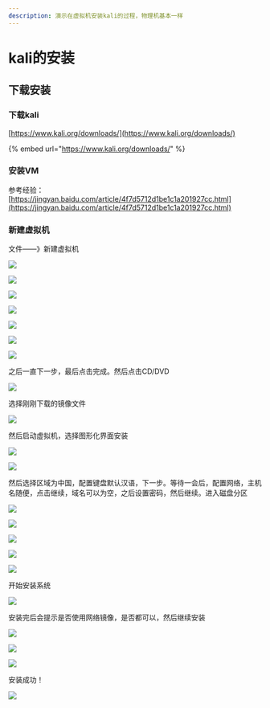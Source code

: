 ```yaml
---
description: 演示在虚拟机安装kali的过程，物理机基本一样
---
```


# kali的安装

## 下载安装

### 下载kali

[https://www.kali.org/downloads/](https://www.kali.org/downloads/)

{% embed url="https://www.kali.org/downloads/" %}

### 安装VM

参考经验：[https://jingyan.baidu.com/article/4f7d5712d1be1c1a201927cc.html](https://jingyan.baidu.com/article/4f7d5712d1be1c1a201927cc.html)

### 新建虚拟机

文件——》新建虚拟机

![](../.gitbook/assets/image%20%2849%29.png)

![](../.gitbook/assets/image%20%28125%29.png)

![](../.gitbook/assets/image%20%2832%29.png)

![](../.gitbook/assets/image%20%28142%29.png)

![](../.gitbook/assets/image%20%2857%29.png)

![](../.gitbook/assets/image%20%2819%29.png)

![](../.gitbook/assets/image%20%2824%29.png)

之后一直下一步，最后点击完成。然后点击CD/DVD 

![](../.gitbook/assets/image%20%28132%29.png)

选择刚刚下载的镜像文件

![](../.gitbook/assets/image%20%28128%29.png)

然后启动虚拟机，选择图形化界面安装

![](../.gitbook/assets/image%20%2874%29.png)

![](../.gitbook/assets/image%20%282%29.png)

然后选择区域为中国，配置键盘默认汉语，下一步。等待一会后，配置网络，主机名随便，点击继续，域名可以为空，之后设置密码，然后继续。进入磁盘分区

![](../.gitbook/assets/image%20%2868%29.png)

![](../.gitbook/assets/image%20%28119%29.png)

![](../.gitbook/assets/image%20%28101%29.png)

![](../.gitbook/assets/image%20%2844%29.png)

![](../.gitbook/assets/image%20%2873%29.png)

开始安装系统

![](../.gitbook/assets/image%20%28167%29.png)

安装完后会提示是否使用网络镜像，是否都可以，然后继续安装

![](../.gitbook/assets/image%20%2887%29.png)

![](../.gitbook/assets/image%20%28107%29.png)

![](../.gitbook/assets/image%20%28144%29.png)

安装成功！

![](../.gitbook/assets/image%20%2834%29.png)



